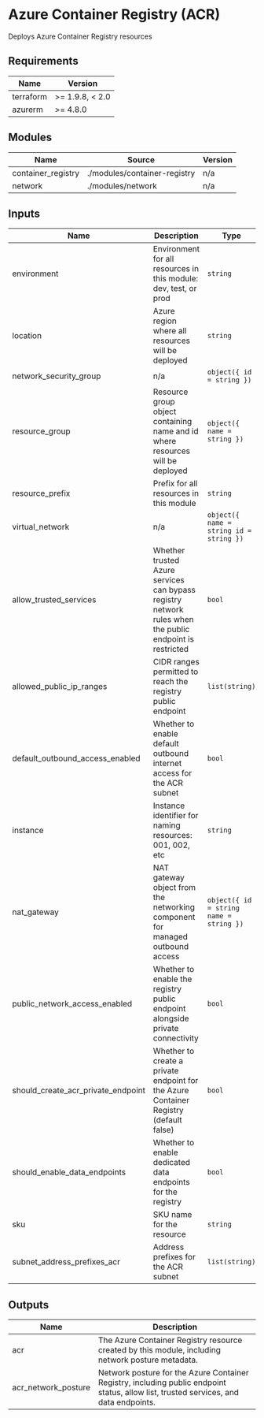 <!-- BEGIN_TF_DOCS -->
<!-- markdown-table-prettify-ignore-start -->
# Azure Container Registry (ACR)

Deploys Azure Container Registry resources

## Requirements

| Name | Version |
|------|---------|
| terraform | >= 1.9.8, < 2.0 |
| azurerm | >= 4.8.0 |

## Modules

| Name | Source | Version |
|------|--------|---------|
| container\_registry | ./modules/container-registry | n/a |
| network | ./modules/network | n/a |

## Inputs

| Name | Description | Type | Default | Required |
|------|-------------|------|---------|:--------:|
| environment | Environment for all resources in this module: dev, test, or prod | `string` | n/a | yes |
| location | Azure region where all resources will be deployed | `string` | n/a | yes |
| network\_security\_group | n/a | ```object({ id = string })``` | n/a | yes |
| resource\_group | Resource group object containing name and id where resources will be deployed | ```object({ name = string })``` | n/a | yes |
| resource\_prefix | Prefix for all resources in this module | `string` | n/a | yes |
| virtual\_network | n/a | ```object({ name = string id = string })``` | n/a | yes |
| allow\_trusted\_services | Whether trusted Azure services can bypass registry network rules when the public endpoint is restricted | `bool` | `true` | no |
| allowed\_public\_ip\_ranges | CIDR ranges permitted to reach the registry public endpoint | `list(string)` | `[]` | no |
| default\_outbound\_access\_enabled | Whether to enable default outbound internet access for the ACR subnet | `bool` | `false` | no |
| instance | Instance identifier for naming resources: 001, 002, etc | `string` | `"001"` | no |
| nat\_gateway | NAT gateway object from the networking component for managed outbound access | ```object({ id = string name = string })``` | `null` | no |
| public\_network\_access\_enabled | Whether to enable the registry public endpoint alongside private connectivity | `bool` | `false` | no |
| should\_create\_acr\_private\_endpoint | Whether to create a private endpoint for the Azure Container Registry (default false) | `bool` | `false` | no |
| should\_enable\_data\_endpoints | Whether to enable dedicated data endpoints for the registry | `bool` | `true` | no |
| sku | SKU name for the resource | `string` | `"Premium"` | no |
| subnet\_address\_prefixes\_acr | Address prefixes for the ACR subnet | `list(string)` | ```[ "10.0.3.0/24" ]``` | no |

## Outputs

| Name | Description |
|------|-------------|
| acr | The Azure Container Registry resource created by this module, including network posture metadata. |
| acr\_network\_posture | Network posture for the Azure Container Registry, including public endpoint status, allow list, trusted services, and data endpoints. |
<!-- markdown-table-prettify-ignore-end -->
<!-- END_TF_DOCS -->
